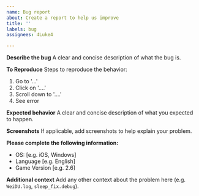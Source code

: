```yaml
---
name: Bug report
about: Create a report to help us improve
title: ''
labels: bug
assignees: 4Luke4

---
```


**Describe the bug**
A clear and concise description of what the bug is.

**To Reproduce**
Steps to reproduce the behavior:
1. Go to '...'
2. Click on '....'
3. Scroll down to '....'
4. See error

**Expected behavior**
A clear and concise description of what you expected to happen.

**Screenshots**
If applicable, add screenshots to help explain your problem.

**Please complete the following information:**
 - OS: [e.g. iOS, Windows]
 - Language [e.g. English]
 - Game Version [e.g. 2.6]

**Additional context**
Add any other context about the problem here (e.g. `WeiDU.log`, `sleep_fix.debug`).
